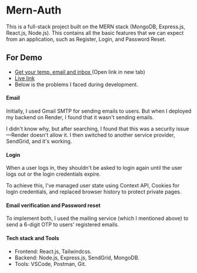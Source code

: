 # Mern-Auth
This is a full-stack project built on the MERN stack (MongoDB, Express.js, React.js, Node.js). This contains all the basic features that we can expect from an application, such as Register, Login, and Password Reset.

## For Demo
- [Get your temp. email and inbox ](https://temp-mail.org/en/)(Open link in new tab)
- [Live link](https://mern-auth-b9qw.onrender.com)
- Below is the problems I faced during development.

#### Email 
Initially, I used Gmail SMTP for sending emails to users. But when I deployed my backend on Render, I found that it wasn't sending emails. 

I didn't know why, but after searching, I found that this was a security issue—Render doesn't allow it. I then switched to another service provider, SendGrid, and it's working.

#### Login 
When a user logs in, they shouldn't be asked to login again until the user logs out or the login credentials expire. 

To achieve this, I've managed user state using Context API, Cookies for login credentials, and replaced browser history to protect private pages.

#### Email verification and Password reset
To implement both, I used the mailing service (which I mentioned above) to send a 6-digit OTP to users' registered emails.

#### Tech stack and Tools
- Frontend: React.js, Tailwindcss.
- Backend: Node.js, Express.js, SendGrid, MongoDB.
- Tools: VSCode, Postman, Git.